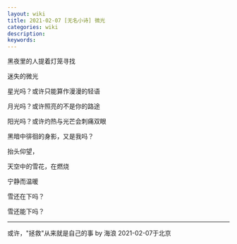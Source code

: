 ```yaml
---
layout: wiki
title: 2021-02-07 [无名小诗] 微光
categories: wiki
description: 
keywords: 
---
```


黑夜里的人提着灯笼寻找

迷失的微光

星光吗？或许只能算作漫漫的轻语

月光吗？或许照亮的不是你的路途

阳光吗？或许灼热与光芒会刺痛双眼

黑暗中徘徊的身影，又是我吗？

抬头仰望，

天空中的雪花，在燃烧

宁静而温暖

雪还在下吗？

雪还能下吗？

--- 
或许，"拯救"从来就是自己的事  by 海浪 2021-02-07于北京 